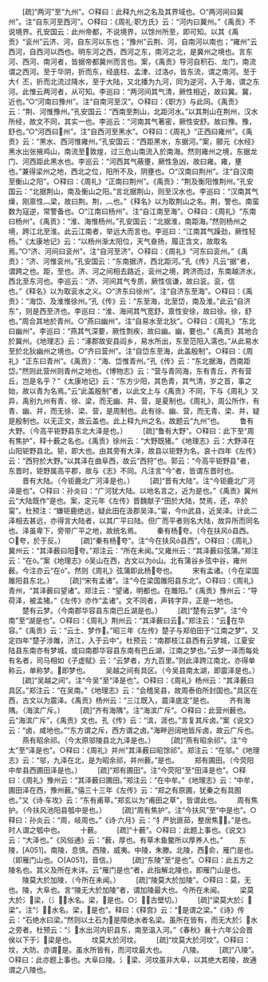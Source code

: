 <!-- { "loadSidebar": true } -->
　　[疏]“两河”至“九州”。○释曰：此释九州之名及其界域也。○“两河间曰冀州”。注“自东河至西河”。○释曰：《周礼·职方氏》云：“河内曰冀州。”《禹贡》不说境界。孔安国云：此州帝都，不说境界，以馀州所至，即可知。以其《禹贡》“衮州”云济、河，自东河以东也；“豫州”云荆、河，自南河以南也；“雍州”云西河，自西河以西也。明东河之西，西河之东，南河之北，是冀州之境也。言东河、西河、南河者，皆据帝都冀州而言也。案，《禹贡》导河自积石、龙门，南流谓之西河。至于华阴，折而东，经底柱、孟津、过洛，皆东流，谓之南河。至于大亻丕，折而北流过降水，至于大陆，又北播为九河，同为逆河，入于海，谓之东河。此惟云两河者，从可知。李巡曰：“两河间其气清，厥性相近，故曰冀。冀，近也。”○“河南曰豫州”。注“自南河至汉”。○释曰：《职方》与此同。《禹贡》云：“荆、河惟豫州。”孔安国云：“西南至荆山，北距河水。”以其荆山在荆州，汉水所经，故文不同，其实一也。李巡云：“河南其气著密，厥性安舒。故曰豫。豫，舒也。”○“河西曰州”。注“自西河至黑水”。○释曰：《周礼》“正西曰雍州”。《禹贡》云：“黑水、西河惟雍州。”孔安国云：“西距黑水，东据河。”案，郦元《水经》黑水出张掖鸡山，南流至敦煌，过三危山南流入於南海。然则雍州之境，东据龙门、河西距此黑水也。李巡云：“河西其气蔽壅，厥性急凶，故曰雍。雍，壅也。”兼得梁州之地，西北之位，阳所不及，阴壅也。○“汉南曰荆州”。注“自汉南至衡山之阳”。○释曰：《周礼》“正南曰荆州”。《禹贡》：“荆及衡阳惟荆州。”孔安国云：“北据荆山，南及衡山之阳。”言北据荆山，则至汉水也。李巡曰：“汉南其气燥，刚禀性︹梁，故曰荆。荆，︹也。”《释名》以为取荆山之名。荆，警也。南蛮数为寇逆，常警备也。○“江南曰杨州”。注“自江南至海”。○释曰：《周礼》“东南曰杨州”。《禹贡》：“淮、海惟杨州。”孔安国云：“北据淮，南距海。”然则杨州之境，跨江北至淮。此云江南者，举远大而言也。李巡曰：“江南其气躁劲，厥性轻杨。”《太康地记》云：“以杨州渐太阳位，天气奋扬，履正含文，故取名焉。”○“济、河间曰衮州”。注“自河至济”。○释曰：《周礼》“河东曰衮州。”《禹贡》：“济、河惟衮州。”孔安国云：“东南据济，西北距河。”孔《传》凡云“据”者，谓跨之也。距，至也。济、河之间相去路近，衮州之境，跨济而过，东南越济水，西北至东河也。李巡云：“济、河间其气专质，厥性信谦，故曰衮。衮，信也。”《释名》以为取衮水之义。○“济东曰徐州”。注“自济东至海”。○释曰：《禹贡》：“海岱、及淮惟徐州。”孔《传》云：“东至海，北至岱，南及淮。”此云“自济东”，则是西至济也。李巡曰：“淮、海间其气宽舒，禀性安徐，故曰徐。徐，舒也。”周合其地於青州。○“燕曰幽州”。注“自易水至北狄”。○释曰：《周礼》“东北曰幽州”。李巡曰：“燕其气深要，厥性剽疾，故曰幽。幽，要也。”《禹贡》其地合於冀州。《地理志》云：“涿郡故安县阎乡，易水所出，东至范阳入濡也。”从此易水至於北狄幽州之境也。○“齐曰营州”。注“自岱东至海，此盖殷制”。○释曰：《周礼》“正东曰青州”。《禹贡》：“海、岱惟青州。”孔《传》云：“东北据海，西南距岱。”然则此营州则青州之地也。《博物志》云：“营与青同海，东有青丘，齐有营丘，岂是名乎？”《太康地记》云：“东方少阳，其色青，其气清，岁之首，事之始，故以青为名焉。”云“此盖殷制”者，以此文上与《禹贡》不同，下与《周礼》又异，禹别九州有青、徐、梁，而无幽、并、营，是夏制也。《周礼》，周公所作，有青、幽、并，而无徐、梁、营，是周制也。此有徐、幽、营，而无青、梁、并，疑是殷制也。以无正文，故云盖也。此上释九州之名，故题云“九州”也。
　　鲁有大野。（今高平钜野县东北大泽是也。）
　　[疏]“鲁有大野”。○释曰：此下至“周有焦护”，释十薮之名也。《禹贡》徐州云：“大野既猪。”《地理志》云：大野泽在山阳钜野县北。钜，即大也。由其旁有大泽，故县以钜野为名。哀十四年《左传》云：“西狩於大野。”以其泽在曲阜西，故云“西狩”也。郭云：“今高平钜野县”者，东晋时，钜野属高平郡，故与《志》不同。凡注言“今”者，皆谓东晋时也。
　　晋有大陆。（今钜鹿北广河泽是也。）
　　[疏]“晋有大陆”。注“今钜鹿北广河泽是也”。○释曰：孙炎曰：“广河犹大陆。以地名言之，近为是也。”《禹贡》冀州云“大陆既作”是也。案，定元年《左传》晋魏献子“田於大陆，焚焉，还，卒於甯”。杜预注：“嫌钜鹿绝远，疑此田在汲郡吴泽。”甯，今武县，近吴泽。计此二泽相去甚远，亦得言大陆者，以其广平曰陆。但广而平者则名大陆，故异所而同名也。泽虽卑下，旁带广平之地，故统名焉。
　　秦有杨夸。（今在扶风县西。○夸，於于反。）
　　[疏]“秦有杨夸”。注“今在扶风县西”。○释曰：《周礼》冀州云：“其泽薮曰阳夸。”郑注云：“所在未闻。”又雍州云：“其泽薮曰弦蒲。”郑注云：“在。”案《地理志》吴山在西，古文以为山。北有蒲谷乡弦中谷，雍州薮。今注亦云“在”。然则《周礼》弦蒲即此杨夸也。
　　宋有孟诸。（今在梁国雎阳县东北。）
　　[疏]“宋有孟诸”。注“今在梁国雎阳县东北”。○释曰：《周礼》青州，“其泽薮曰望诸”。郑注云：“望诸，明都也。在雎阳。”《禹贡》豫州云：“导荷泽，被孟猪。”《左传》亦作“孟诸”。文不同者，声转字异，正是一地也。
　　楚有云梦。（今南郡华容县东南巴丘湖是也。）
　　[疏]“楚有云梦”。注“今南”至“湖是也”。○释曰：《周礼》荆州云：“其泽薮曰云。”郑注云：“云在华容。”《禹贡》云：“云土、梦作。”昭三年《左传》楚子与郑伯田于“江南之梦”。又定四年“楚子涉雎，济江，入于云中”。杜预云：“南郡枝江县西有云梦城，江夏安陆县东南亦有梦城，或曰南郡华容县东南有巴丘湖，江南之梦也。”云梦一泽而每处有名者，司马相如《子虚赋》云：“云梦者，方九百里。”则此泽跨江南北，亦得单称云，单称梦。即梦也。
　　吴越之间有具区。（今吴县南太湖，即震泽是也。）
　　[疏]“吴越之间”。注“今吴”至“泽是也”。○释曰：《周礼》杨州云：“其泽薮曰具区。”郑注云：“在吴南。”《地理志》云：“会稽吴县，故周泰伯所封国也。”具区在西，古文以为震泽。《禹贡》杨州云：“三江既入，震泽底定”是也。
　　齐有海隅。（海滨广斥。）
　　[疏]“齐有海隅”。注“海滨广斥”。○释曰：此营州薮也。云“海滨广斥”，《禹贡》文也。孔《传》云：“滨，涯也。”言复其斥卤。”案《说文》云：“卤，咸地也。”“东方谓之斥，西方谓之卤。”海畔迥阔地皆斥卤，故云广斥也。
　　燕有昭余祁。（今太原邬陵县北九泽是也。）
　　[疏]“燕有昭余祁”。注“今太”至“泽是也”。○释曰：《周礼》并州“其泽薮曰昭馀祁”。郑注云：“在邬。”《地理志》云：“邬，九泽在北，是为昭余祁，并州薮。”是也。
　　郑有圃田。（今荧阳中牟县西圃田泽是也。）
　　[疏]“郑有圃田”。注“今荧阳”至“田泽是也”。○释曰：《周礼》豫州云：“其泽薮曰圃田。”郑注云：“在中牟。”《地理志》云：“中牟，圃田泽在西，豫州薮。”僖三十三年《左传》云：“郑之有原圃，犹秦之有具囿也。”又《诗·车攻》云：“东有甫草。”郑玄以为“甫田之草”，皆谓此也。
　　周有焦护。（今扶风池阳县瓠中是也。）
　　[疏]“周有焦护”。注“今扶风”至“中是也”。○释曰：孙炎云：“周，岐周也。”《诗·六月》云：“犭严狁匪茹，整居焦。”是也。时人谓之瓠中也。
　　十薮。
　　[疏]“十薮”。○释曰：此题上事也。《说文》云：“大泽也。”《风俗通》云：“薮，厚也。有草木鱼鳖所以厚养人也。”
　　东陵，[A051]。南陵，息慎。西陵，威夷。中陵，朱滕。北陵，西俞，雁门是也。（即雁门山也。○[A051]，音信。）
　　[疏]“东陵”至“是也”。○释曰：此五方之陵名也。其义及所在未详。云“雁门是也”者，此指解北陵也，即雁门山是也。
　　陵莫大於加陵，（今所在未闻。）
　　[疏]“陵莫大於加陵”。○释曰：莫，无也。陵，大阜也。言“陵无大於加陵”者，谓加陵最大也。今所在未闻。
　　梁莫大於氵梁，（氵，水名。梁，是也。○氵，古壁切。）
　　[疏]“梁莫大於氵梁”。注“氵，水名。梁，是也”。释曰：《释宫》云：“是谓之梁。”《诗》传云：“石绝水曰梁。”然则以土石为是障绝水者名梁。虽所在皆有，而无大於氵水之旁者。杜预云：“氵水出河内轵县东，南至温入河。”《春秋》襄十六年公会晋侯以下于氵梁是也。
　　坟莫大於河坟。
　　[疏]“坟莫大於河坟”。○释曰：坟，大防。亦谓是。虽水所皆有，而河坟最大也。
　　八陵。
　　[疏]“八陵”。○释曰：此亦题上事也。大阜曰陵。氵梁、河坟虽非大阜，以其绝大若陵，故通谓之八陵也。
